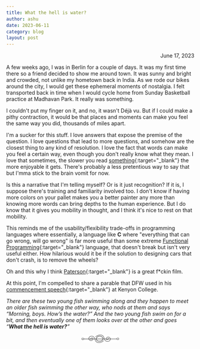 ```yaml
---
title: What the hell is water?
author: ashu
date: 2023-06-11
category: blog
layout: post
---
```

<div class="date" style="text-align: right;">June 17, 2023</div>

A few weeks ago, I was in Berlin for a couple of days. It was my first time there so a friend decided to show me around town. It was sunny and bright and crowded, not unlike my hometown back in India. As we rode our bikes around the city, I would get these ephemeral moments of nostalgia. I felt transported back in time when I would cycle home from Sunday Basketball practice at Madhavan Park. It really was something.

I couldn't put my finger on it, and no, it wasn't Déjà vu. But if I could make a pithy contraction, it would be that places and moments can make you feel the same way you did, thousands of miles apart.  

I'm a sucker for this stuff. I love answers that expose the premise of the question. I love questions that lead to more questions, and somehow are the closest thing to any kind of resolution. I love the fact that words can make you feel a certain way, even though you don't really know what they mean. I love that sometimes, the slower you read [something](https://www.poetryfoundation.org/poems/42661/to-the-harbormaster){:target="_blank"} the more enjoyable it gets. There's probably a less pretentious way to say that but I'mma stick to the brain vomit for now.  

Is this a narrative that I'm telling myself? Or is it just recognition? If it is, I suppose there's training and familiarity involved too. I don't know if having more colors on your pallet makes you a better painter any more than knowing more words can bring depths to the human experience. But I do know that it gives you mobility in thought, and I think it's nice to rest on that mobility.

This reminds me of the usability/flexibility trade-offs in programming languages where essentially, a language like **C** where "everything that can go wrong, will go wrong" is far more useful than some extreme [Functional Programming](https://en.wikipedia.org/wiki/Functional_programming){:target="_blank"} language, that doesn't break but isn't very useful either. How hilarious would it be if the solution to designing cars that don't crash, is to remove the wheels? 

Oh and this why I think [Paterson](https://www.rottentomatoes.com/m/paterson){:target="_blank"} is a great f$*$ckin film. 

At this point, I'm compelled to share a parable that DFW used in his [commencement speech](http://bulletin-archive.kenyon.edu/x4280.html){:target="_blank"} at Kenyon College. 

*There are these two young fish swimming along and they happen to meet an older fish swimming the other way, who nods at them and says “Morning, boys. How’s the water?” And the two young fish swim on for a bit, and then eventually one of them looks over at the other and goes “**What the hell is water?**”*


<div style="display: flex; justify-content: center;">
  <img src="/assets/images/230617-page-ending-flourish.png" alt="image" style="max-width: 100px;">
</div>
